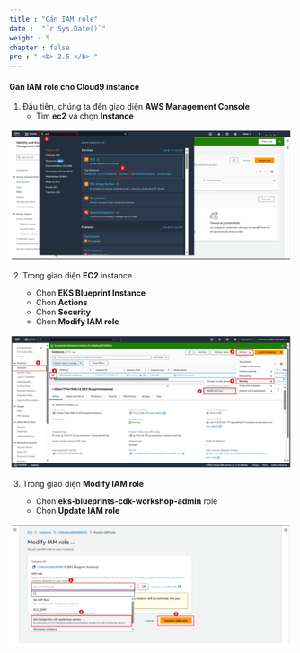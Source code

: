```yaml
---
title : "Gán IAM role"
date :  "`r Sys.Date()`" 
weight : 5 
chapter : false
pre : " <b> 2.5 </b> "
---
```


#### Gán IAM role cho Cloud9 instance

1.  Đầu tiên, chúng ta đến giao diện **AWS Management Console**
    *   Tìm **ec2** và chọn **Instance**

![Create Workspace](/public/images/2-prerequiste/2.5-attachrole/001-attachrole.png?featherlight=false&width=90pc)

2.  Trong giao diện **EC2** instance

    *   Chọn **EKS Blueprint Instance**
    *   Chọn **Actions**
    *   Chọn **Security**
    *   Chọn **Modify IAM role**

![Create Workspace](/public/images/2-prerequiste/2.5-attachrole/002-attachrole.png?featherlight=false&width=90pc)

3.  Trong giao diện **Modify IAM role**
    
    *   Chọn **eks-blueprints-cdk-workshop-admin** role
    *   Chọn **Update IAM role**

![Create Workspace](/public/images/2-prerequiste/2.5-attachrole/003-attachrole.png?featherlight=false&width=90pc)